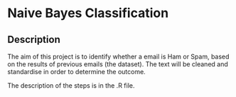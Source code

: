 # Naive Bayes Classification

## Description

The aim of this project is to identify whether a email is Ham or Spam, based on the results of previous emails (the dataset). The text will be cleaned and standardise in order to determine the outcome.

The description of the steps is in the .R file.
